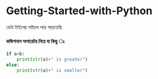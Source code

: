 # Getting-Started-with-Python

ডেটা টাইপের প্যাঁচাল পরে পাড়তেছি 
#### কন্ডিশনাল অপারেটর নিয়ে যা কিছু ঃ 
```python
if a>b:
    print(str(a)+" is greater")
else:
    print(str(a)+" is smaller")
```

